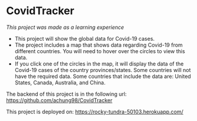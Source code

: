 # CovidTracker

*This project was made as a learning experience*

- This project will show the global data for Covid-19 cases.
- The project includes a map that shows data regarding Covid-19 from different countries. You will need to hover over the circles to view this data.
- If you click one of the circles in the map, it will display the data of the Covid-19 cases of the country provinces/states. Some countries will not have the required data. Some countries that include the data are: United States, Canada, Australia, and China.

The backend of this project is in the following url: https://github.com/achung98/CovidTracker

This project is deployed on: https://rocky-tundra-50103.herokuapp.com/
